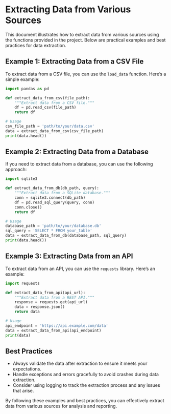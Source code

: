 # Extracting Data from Various Sources

This document illustrates how to extract data from various sources using the functions provided in the project. Below are practical examples and best practices for data extraction.

## Example 1: Extracting Data from a CSV File

To extract data from a CSV file, you can use the `load_data` function. Here’s a simple example:

```python
import pandas as pd

def extract_data_from_csv(file_path):
    """Extract data from a CSV file."""
    df = pd.read_csv(file_path)
    return df

# Usage
csv_file_path = 'path/to/your/data.csv'
data = extract_data_from_csv(csv_file_path)
print(data.head())
```

## Example 2: Extracting Data from a Database

If you need to extract data from a database, you can use the following approach:

```python
import sqlite3

def extract_data_from_db(db_path, query):
    """Extract data from a SQLite database."""
    conn = sqlite3.connect(db_path)
    df = pd.read_sql_query(query, conn)
    conn.close()
    return df

# Usage
database_path = 'path/to/your/database.db'
sql_query = 'SELECT * FROM your_table'
data = extract_data_from_db(database_path, sql_query)
print(data.head())
```

## Example 3: Extracting Data from an API

To extract data from an API, you can use the `requests` library. Here’s an example:

```python
import requests

def extract_data_from_api(api_url):
    """Extract data from a REST API."""
    response = requests.get(api_url)
    data = response.json()
    return data

# Usage
api_endpoint = 'https://api.example.com/data'
data = extract_data_from_api(api_endpoint)
print(data)
```

## Best Practices

- Always validate the data after extraction to ensure it meets your expectations.
- Handle exceptions and errors gracefully to avoid crashes during data extraction.
- Consider using logging to track the extraction process and any issues that arise.

By following these examples and best practices, you can effectively extract data from various sources for analysis and reporting.